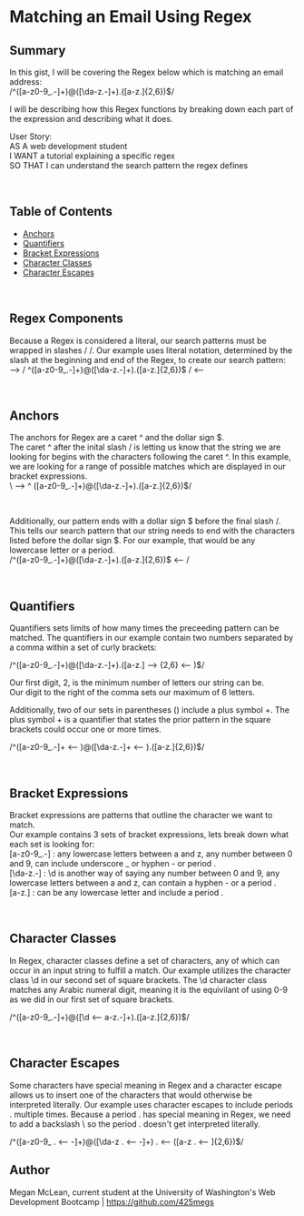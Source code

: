 # Matching an Email Using Regex

## Summary
In this gist, I will be covering the Regex below which is matching an email address: <br>
/^([a-z0-9_\.-]+)@([\da-z\.-]+)\.([a-z\.]{2,6})$/

I will be describing how this Regex functions by breaking down each part of the expression and describing what it does.

User Story: <br>
AS A web development student <br>
I WANT a tutorial explaining a specific regex <br>
SO THAT I can understand the search pattern the regex defines

<br>

## Table of Contents
- [Anchors](#anchors)
- [Quantifiers](#quantifiers)
- [Bracket Expressions](#bracket-expressions)
- [Character Classes](#character-classes)
- [Character Escapes](#character-escapes)

<br>

## Regex Components
Because a Regex is considered a literal, our search patterns must be wrapped in slashes / /. Our example uses literal notation, determined by the slash at the beginning and end of the Regex, to create our search pattern: <br>
--> /   ^([a-z0-9_\.-]+)@([\da-z\.-]+)\.([a-z\.]{2,6})$     / <--

<br>

## Anchors
The anchors for Regex are a caret ^ and the dollar sign \$. <br> 
The caret ^ after the inital slash / is letting us know that the string we are looking for begins with the characters following the caret ^. In this example, we are looking for a range of possible matches which are displayed in our bracket expressions. <br>
\ --> ^  ([a-z0-9_\.-]+)@([\da-z\.-]+)\.([a-z\.]{2,6})$/

<br>

Additionally, our pattern ends with a dollar sign \$ before the final slash /. This tells our search pattern that our string needs to end with the characters listed before the dollar sign \$. For our example, that would be any lowercase letter or a period. <br>
/^([a-z0-9_\.-]+)@([\da-z\.-]+)\.([a-z\.]{2,6})$ <--   /

<br>

## Quantifiers
Quantifiers sets limits of how many times the preceeding pattern can be matched. The quantifiers in our example contain two numbers separated by a comma within a set of curly brackets:

/^([a-z0-9_\.-]+)@([\da-z\.-]+)\.([a-z\.]    --> {2,6} <--    )$/

Our first digit, 2, is the minimum number of letters our string can be. <br>
Our digit to the right of the comma sets our maximum of 6 letters.

Additionally, two of our sets in parentheses () include a plus symbol +. The plus symbol + is a quantifier that states the prior pattern in the square brackets could occur one or more times.

/^([a-z0-9_\.-]+ <--    )@([\da-z\.-]+ <--    )\.([a-z\.]{2,6})$/

<br>

## Bracket Expressions
Bracket expressions are patterns that outline the character we want to match. <br>
Our example contains 3 sets of bracket expressions, lets break down what each set is looking for: <br>
[a-z0-9_\.-] : any lowercase letters between a and z, any number between 0 and 9, can include underscore _ or hyphen - or period . <br>
[\da-z\.-] : \d is another way of saying any number between 0 and 9, any lowercase letters between a and z, can contain a hyphen - or a period . <br>
[a-z\.] : can be any lowercase letter and include a period .

<br>

## Character Classes
In Regex, character classes define a set of characters, any of which can occur in an input string to fulfill a match. Our example utilizes the character class \d in our second set of square brackets. The \d character class matches any Arabic numeral digit, meaning it is the equivilant of using 0-9 as we did in our first set of square brackets.

/^([a-z0-9_\.-]+)@([\d <--    a-z\.-]+)\.([a-z\.]{2,6})$/

<br>

## Character Escapes
Some characters have special meaning in Regex and a character escape allows us to insert one of the characters that would otherwise be interpreted literally. 
Our example uses character escapes to include periods . multiple times. Because a period . has special meaning in Regex, we need to add a backslash \ so the period . doesn't get interpreted literally. 

/^([a-z0-9_  \. <--    -]+)@([\da-z  \. <--    -]+)  \. <--    ([a-z \. <--    ]{2,6})$/


## Author
Megan McLean, current student at the University of Washington's Web Development Bootcamp | https://github.com/425megs